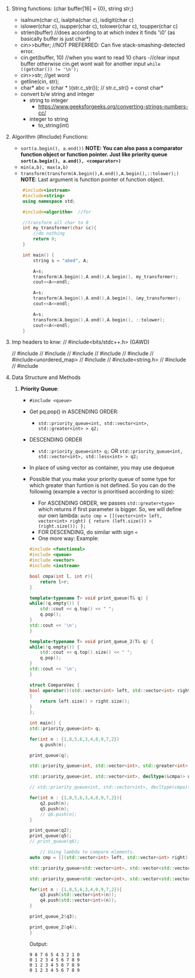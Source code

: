 1. String functions: (char buffer[16] = {0}, string str;)
	- isalnum(char c), isalpha(char c), isdigit(char c)
	- islower(char c), isupper(char c), tolower(char c), toupper(char c)
	- strlen(buffer) //does according to at which index it finds '\0' (as basically buffer is just char*)
	- cin>>buffer; //NOT PREFERRED: Can five stack-smashing-detected error.
	- cin.get(buffer, 10) //when you want to read 10 chars 
		-//clear input buffer otherwise cin.get wont wait for another input
    	`while ((getchar()) != '\n');`
	- cin>>str; //get word
	- getline(cin, str);
	- char* abc = (char * )(str.c_str()); // str.c_str() = const char*
	- convert b/w string and integer
		- string to integer
			- https://www.geeksforgeeks.org/converting-strings-numbers-cc/
		- integer to string
			- to_string(int)

2. Algorithm (#include<algorithm>) Functions: 
	- `sort(a.begin(), a.end())` **NOTE: You can also pass a comparator function object or function pointer. Just like priority queue `sort(a.begin(), a.end(), <comparator>)`**
	- `min(a,b), max(a,b)`
	- `transform(transform(A.begin(),A.end(),A.begin(),::tolower);)` 
	**NOTE**: Last argument is function pointer ot function object.
	```cpp
		#include<iostream> 
		#include<string>
		using namespace std;

		#include<algorithm>  //for

		//transform all char to 0
		int my_transformer(char &c){
			//do nothing
			return 0;
		}

		int main() {
			string s = "abed", A;

			A=s;
			transform(A.begin(),A.end(),A.begin(), my_transformer);
			cout<<A<<endl;

			A=s;
			transform(A.begin(),A.end(),A.begin(), &my_transformer);
			cout<<A<<endl;

			A=s;
			transform(A.begin(),A.end(),A.begin(), ::tolower);
			cout<<A<<endl;
		}
	```

3. Imp headers to knw:
	// #include<bits/stdc++.h> (GAWD)

	// #include<iostream>
	// #include<vector>
	// #include<stack>
	// #include<queue>
	// #include<map>
	// #include<unordered_map>
	// #include<string>
	// #include<string.h>
	// #include <list>
	// #include<algorithm>

4. Data Structure and Methods
	1. **Priority Queue**:
		- `#include <queue>`
		- Get pq.pop() in ASCENDING ORDER:
			- `std::priority_queue<int, std::vector<int>, std::greater<int> > q2;`
		- DESCENDING ORDER
			- `std::priority_queue<int> q;` OR `std::priority_queue<int, std::vector<int>, std::less<int> > q2;` 
		- In place of using vector<int> as container, you may use dequeue<int>
		- Possible that you make your priority queue of some type for which greater than funtion is not defined. So you can do the following (example a vector<int> is prioritised according to size):
			- For ASCENDING ORDER, we passes `std::greater<type>` which returns if first parameter is bigger. So, we will define our own lambda:
				`auto cmp = [](vector<int> left, vector<int> right) { return (left.size()) > (right.size()); };`
			- FOR DESCENDING, do similar with sign `<`
			- One more way:
			Example:

			```cpp
			#include <functional>
			#include <queue>
			#include <vector>
			#include <iostream>

			bool cmpa(int l, int r){
				return l>r;
			}

			template<typename T> void print_queue(T& q) {
			while(!q.empty()) {
				std::cout << q.top() << " ";
				q.pop();
			}
			std::cout << '\n';
			}

			template<typename T> void print_queue_2(T& q) {
			while(!q.empty()) {
				std::cout << q.top().size() << " ";
				q.pop();
			}
			std::cout << '\n';
			}

			struct CompareVec { 
			bool operator()(std::vector<int> left, std::vector<int> right) 
			{ 
				return left.size() > right.size(); 
			} 
			}; 

			int main() {
			std::priority_queue<int> q;

			for(int n : {1,8,5,6,3,4,0,9,7,2})
				q.push(n);

			print_queue(q);

			std::priority_queue<int, std::vector<int>, std::greater<int> > q2;

			std::priority_queue<int, std::vector<int>, decltype(&cmpa)> q5(&cmpa);

			// std::priority_queue<int, std::vector<int>, decltype(cmpa)> q6(cmpa);

			for(int n : {1,8,5,6,3,4,0,9,7,2}){
				q2.push(n);
				q5.push(n);
				// q6.push(n);	
			}

			print_queue(q2);
			print_queue(q5);
			// print_queue(q6);

				// Using lambda to compare elements.
			auto cmp = [](std::vector<int> left, std::vector<int> right) { return (left.size()) > (right.size()); };

			std::priority_queue<std::vector<int>, std::vector<std::vector<int>>, decltype(cmp)> q3(cmp);

			std::priority_queue<std::vector<int>, std::vector<std::vector<int>>, CompareVec> q4;

			for(int n : {1,8,5,6,3,4,0,9,7,2}){
				q3.push(std::vector<int>(n));
				q4.push(std::vector<int>(n));
			}

			print_queue_2(q3);

			print_queue_2(q4);
			}
			```

			Output:
			```
			9 8 7 6 5 4 3 2 1 0 
			0 1 2 3 4 5 6 7 8 9 
			0 1 2 3 4 5 6 7 8 9 
			0 1 2 3 4 5 6 7 8 9 
			```
